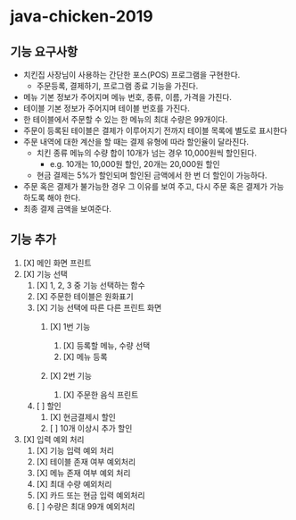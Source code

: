 # java-chicken-2019

## 기능 요구사항

- 치킨집 사장님이 사용하는 간단한 포스(POS) 프로그램을 구현한다. 
  - 주문등록, 결제하기, 프로그램 종료 기능을 가진다.
- 메뉴 기본 정보가 주어지며 메뉴 번호, 종류, 이름, 가격을 가진다.
- 테이블 기본 정보가 주어지며 테이블 번호를 가진다.
- 한 테이블에서 주문할 수 있는 한 메뉴의 최대 수량은 99개이다.
- 주문이 등록된 테이블은 결제가 이루어지기 전까지 테이블 목록에 별도로 표시한다
- 주문 내역에 대한 계산을 할 때는 결제 유형에 따라 할인율이 달라진다.
  - 치킨 종류 메뉴의 수량 합이 10개가 넘는 경우 10,000원씩 할인된다.
    - e.g. 10개는 10,000원 할인, 20개는 20,000원 할인
  - 현금 결제는 5%가 할인되며 할인된 금액에서 한 번 더 할인이 가능하다.
- 주문 혹은 결제가 불가능한 경우 그 이유를 보여 주고, 다시 주문 혹은 결제가 가능하도록 해야 한다.
- 최종 결제 금액을 보여준다.

## 기능 추가

1. [X] 메인 화면 프린트
2. [X] 기능 선택
   1. [X] 1, 2, 3 중 기능 선택하는 함수
   2. [X] 주문한 테이블은 원화표기
   3. [X] 기능 선택에 따른 다른 프린트 화면
      1. [X] 1번 기능
         1. [X] 등록할 메뉴, 수량 선택
         2. [X] 메뉴 등록

      2. [X] 2번 기능
         1. [X] 주문한 음식 프린트
   4. [  ] 할인
      1. [X] 현금결제시 할인
      2. [  ] 10개 이상시 추가 할인
3. [X] 입력 예외 처리
   1. [X] 기능 입력 예외 처리
   2. [X] 테이블 존재 여부 예외처리
   3. [X] 메뉴 존재 여부 예외 처리
   4. [X] 최대 수량 예외처리
   5. [X] 카드 또는 현금 입력 예외처리
   6. [  ] 수량은 최대 99개 예외처리
